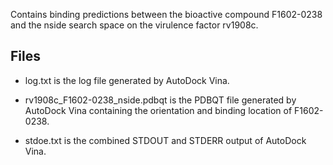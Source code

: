 Contains binding predictions between the bioactive compound F1602-0238 and the nside search space on the virulence factor rv1908c.

## Files

- log.txt is the log file generated by AutoDock Vina.

- rv1908c_F1602-0238_nside.pdbqt is the PDBQT file generated by AutoDock Vina containing the orientation and binding location of F1602-0238.

- stdoe.txt is the combined STDOUT and STDERR output of AutoDock Vina.

